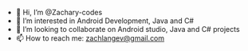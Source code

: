 - 👋 Hi, I’m @Zachary-codes
- 👀 I’m interested in Android Development, Java and C#
- 💞️ I’m looking to collaborate on Android studio, Java and C# projects
- 📫 How to reach me: zachlangev@gmail.com

<!---
Zacharycodez/Zachary-codes is a ✨ special ✨ repository because its `README.md` (this file) appears on your GitHub profile.
You can click the Preview link to take a look at your changes.
--->
